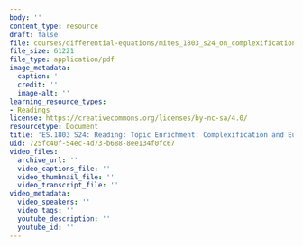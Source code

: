 ```yaml
---
body: ''
content_type: resource
draft: false
file: courses/differential-equations/mites_1803_s24_on_complexification.pdf
file_size: 61221
file_type: application/pdf
image_metadata:
  caption: ''
  credit: ''
  image-alt: ''
learning_resource_types:
- Readings
license: https://creativecommons.org/licenses/by-nc-sa/4.0/
resourcetype: Document
title: 'ES.1803 S24: Reading: Topic Enrichment: Complexification and Eulers Formula'
uid: 725fc40f-54ec-4d73-b688-8ee134f0fc67
video_files:
  archive_url: ''
  video_captions_file: ''
  video_thumbnail_file: ''
  video_transcript_file: ''
video_metadata:
  video_speakers: ''
  video_tags: ''
  youtube_description: ''
  youtube_id: ''
---
```

